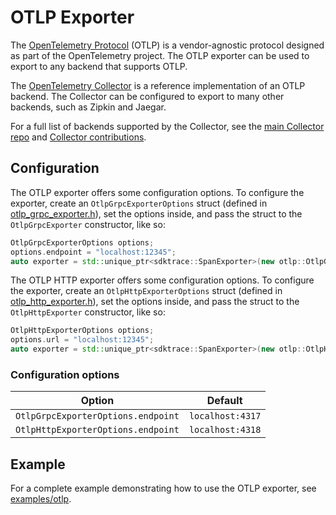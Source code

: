 # OTLP Exporter

The [OpenTelemetry
Protocol](https://github.com/open-telemetry/opentelemetry-specification/blob/main/specification/protocol/README.md)
(OTLP) is a vendor-agnostic protocol designed as part of the OpenTelemetry
project. The OTLP exporter can be used to export to any backend that supports
OTLP.

The [OpenTelemetry
Collector](https://github.com/open-telemetry/opentelemetry-collector) is a
reference implementation of an OTLP backend. The Collector can be configured to
export to many other backends, such as Zipkin and Jaegar.

For a full list of backends supported by the Collector, see the [main Collector
repo](https://github.com/open-telemetry/opentelemetry-collector/tree/main/exporter)
and [Collector
contributions](https://github.com/open-telemetry/opentelemetry-collector-contrib/tree/main/exporter).

## Configuration

The OTLP exporter offers some configuration options. To configure the exporter,
create an `OtlpGrpcExporterOptions` struct (defined in
[otlp_grpc_exporter.h](https://github.com/open-telemetry/opentelemetry-cpp/blob/main/exporters/otlp/include/opentelemetry/exporters/otlp/otlp_grpc_exporter.h)),
set the options inside, and pass the struct to the `OtlpGrpcExporter` constructor,
like so:

```cpp
OtlpGrpcExporterOptions options;
options.endpoint = "localhost:12345";
auto exporter = std::unique_ptr<sdktrace::SpanExporter>(new otlp::OtlpGrpcExporter(options));
```

The OTLP HTTP exporter offers some configuration options. To configure the exporter,
create an `OtlpHttpExporterOptions` struct (defined in
[otlp_http_exporter.h](https://github.com/open-telemetry/opentelemetry-cpp/blob/main/exporters/otlp/include/opentelemetry/exporters/otlp/otlp_http_exporter.h)),
set the options inside, and pass the struct to the `OtlpHttpExporter` constructor,
like so:

```cpp
OtlpHttpExporterOptions options;
options.url = "localhost:12345";
auto exporter = std::unique_ptr<sdktrace::SpanExporter>(new otlp::OtlpHttpExporter(options));
```

### Configuration options

| Option                               | Default          |
| ------------------------------------ |----------------- |
| `OtlpGrpcExporterOptions.endpoint`   | `localhost:4317` |
| `OtlpHttpExporterOptions.endpoint`   | `localhost:4318` |

## Example

For a complete example demonstrating how to use the OTLP exporter, see
[examples/otlp](https://github.com/open-telemetry/opentelemetry-cpp/blob/main/examples/otlp/).
